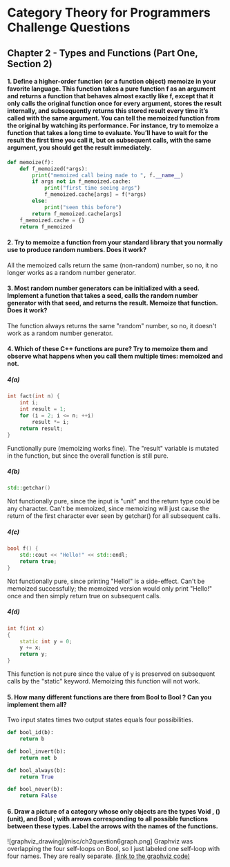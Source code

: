 # Category Theory for Programmers Challenge Questions

## Chapter 2 - Types and Functions (Part One, Section 2)

#### 1. Define a higher-order function (or a function object) memoize in your favorite language. This function takes a pure function f as an argument and returns a function that behaves almost exactly like f, except that it only calls the original function once for every argument, stores the result internally, and subsequently returns this stored result every time it’s called with the same argument. You can tell the memoized function from the original by watching its performance. For instance, try to memoize a function that takes a long time to evaluate. You’ll have to wait for the result the first time you call it, but on subsequent calls, with the same argument, you should get the result immediately.
```python
def memoize(f):
    def f_memoized(*args):
        print("memoized call being made to ", f.__name__)
        if args not in f_memoized.cache:
            print("first time seeing args")
            f_memoized.cache[args] = f(*args)
        else:
            print("seen this before")
        return f_memoized.cache[args]
    f_memoized.cache = {}
    return f_memoized
```

#### 2. Try to memoize a function from your standard library that you normally use to produce random numbers. Does it work?
All the memoized calls return the same (non-random) number, so no, it no longer works as a random number generator.

#### 3. Most random number generators can be initialized with a seed. Implement a function that takes a seed, calls the random number generator with that seed, and returns the result. Memoize that function. Does it work?
The function always returns the same "random" number, so no, it doesn't work as a random number generator.

#### 4. Which of these C++ functions are pure? Try to memoize them and observe what happens when you call them multiple times: memoized and not.

##### 4(a)
```c++
int fact(int n) {
    int i;
    int result = 1;
    for (i = 2; i <= n; ++i)
        result *= i;
    return result;
}
```
Functionally pure (memoizing works fine). The "result" variable is mutated in the function, but since the overall function is still pure.

##### 4(b) 

```c++
std::getchar()
```
Not functionally pure, since the input is "unit" and the return type could be any character. Can't be memoized, since memoizing will just cause the return of the first character ever seen by getchar() for all subsequent calls.

##### 4(c)

```c++
bool f() { 
    std::cout << "Hello!" << std::endl;
    return true; 
}
```
Not functionally pure, since printing "Hello!" is a side-effect. Can't be memoized successfully; the memoized version would only print "Hello!" once and then simply return true on subsequent calls.

##### 4(d)

```c++
int f(int x)
{
    static int y = 0;
    y += x;
    return y;
}
```
This function is not pure since the value of y is preserved on subsequent calls by the "static" keyword. Memoizing this function will not work.

#### 5.  How many different functions are there from Bool to Bool ? Can you implement them all?
Two input states times two output states equals four possibilities.
```python
def bool_id(b):
    return b

def bool_invert(b):
    return not b

def bool_always(b):
    return True

def bool_never(b):
    return False
```
#### 6.  Draw a picture of a category whose only objects are the types Void , () (unit), and Bool ; with arrows corresponding to all possible functions between these types. Label the arrows with the names of the functions.
![graphviz_drawing](misc/ch2question6graph.png]
Graphviz was overlapping the four self-loops on Bool, so I just labeled one self-loop with four names. They are really separate.
[(link to the graphviz code)](misc/ch2question6.gv)
